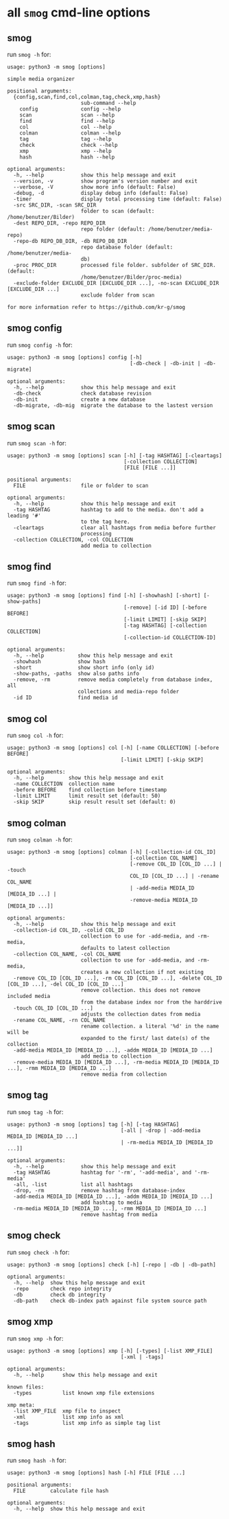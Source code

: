 
# all `smog` cmd-line options


## smog

run `smog -h` for:

    usage: python3 -m smog [options]
    
    simple media organizer
    
    positional arguments:
      {config,scan,find,col,colman,tag,check,xmp,hash}
                            sub-command --help
        config              config --help
        scan                scan --help
        find                find --help
        col                 col --help
        colman              colman --help
        tag                 tag --help
        check               check --help
        xmp                 xmp --help
        hash                hash --help
    
    optional arguments:
      -h, --help            show this help message and exit
      --version, -v         show program's version number and exit
      --verbose, -V         show more info (default: False)
      -debug, -d            display debug info (default: False)
      -timer                display total processing time (default: False)
      -src SRC_DIR, -scan SRC_DIR
                            folder to scan (default: /home/benutzer/Bilder)
      -dest REPO_DIR, -repo REPO_DIR
                            repo folder (default: /home/benutzer/media-repo)
      -repo-db REPO_DB_DIR, -db REPO_DB_DIR
                            repo database folder (default: /home/benutzer/media-
                            db)
      -proc PROC_DIR        processed file folder. subfolder of SRC_DIR. (default:
                            /home/benutzer/Bilder/proc-media)
      -exclude-folder EXCLUDE_DIR [EXCLUDE_DIR ...], -no-scan EXCLUDE_DIR [EXCLUDE_DIR ...]
                            exclude folder from scan
    
    for more information refer to https://github.com/kr-g/smog


## smog config

run `smog config -h` for:

    usage: python3 -m smog [options] config [-h]
                                            [-db-check | -db-init | -db-migrate]
    
    optional arguments:
      -h, --help            show this help message and exit
      -db-check             check database revision
      -db-init              create a new database
      -db-migrate, -db-mig  migrate the database to the lastest version


## smog scan

run `smog scan -h` for:

    usage: python3 -m smog [options] scan [-h] [-tag HASHTAG] [-cleartags]
                                          [-collection COLLECTION]
                                          [FILE [FILE ...]]
    
    positional arguments:
      FILE                  file or folder to scan
    
    optional arguments:
      -h, --help            show this help message and exit
      -tag HASHTAG          hashtag to add to the media. don't add a leading '#'
                            to the tag here.
      -cleartags            clear all hashtags from media before further
                            processing
      -collection COLLECTION, -col COLLECTION
                            add media to collection


## smog find

run `smog find -h` for:

    usage: python3 -m smog [options] find [-h] [-showhash] [-short] [-show-paths]
                                          [-remove] [-id ID] [-before BEFORE]
                                          [-limit LIMIT] [-skip SKIP]
                                          [-tag HASHTAG] [-collection COLLECTION]
                                          [-collection-id COLLECTION-ID]
    
    optional arguments:
      -h, --help           show this help message and exit
      -showhash            show hash
      -short               show short info (only id)
      -show-paths, -paths  show also paths info
      -remove, -rm         remove media completely from database index, all
                           collections and media-repo folder
      -id ID               find media id


## smog col

run `smog col -h` for:

    usage: python3 -m smog [options] col [-h] [-name COLLECTION] [-before BEFORE]
                                         [-limit LIMIT] [-skip SKIP]
    
    optional arguments:
      -h, --help        show this help message and exit
      -name COLLECTION  collection name
      -before BEFORE    find collection before timestamp
      -limit LIMIT      limit result set (default: 50)
      -skip SKIP        skip result result set (default: 0)


## smog colman

run `smog colman -h` for:

    usage: python3 -m smog [options] colman [-h] [-collection-id COL_ID]
                                            [-collection COL_NAME]
                                            [-remove COL_ID [COL_ID ...] | -touch
                                            COL_ID [COL_ID ...] | -rename COL_NAME
                                            | -add-media MEDIA_ID [MEDIA_ID ...] |
                                            -remove-media MEDIA_ID [MEDIA_ID ...]]
    
    optional arguments:
      -h, --help            show this help message and exit
      -collection-id COL_ID, -colid COL_ID
                            collection to use for -add-media, and -rm-media,
                            defaults to latest collection
      -collection COL_NAME, -col COL_NAME
                            collection to use for -add-media, and -rm-media,
                            creates a new collection if not existing
      -remove COL_ID [COL_ID ...], -rm COL_ID [COL_ID ...], -delete COL_ID [COL_ID ...], -del COL_ID [COL_ID ...]
                            remove collection. this does not remove included media
                            from the database index nor from the harddrive
      -touch COL_ID [COL_ID ...]
                            adjusts the collection dates from media
      -rename COL_NAME, -rn COL_NAME
                            rename collection. a literal '%d' in the name will be
                            expanded to the first/ last date(s) of the collection
      -add-media MEDIA_ID [MEDIA_ID ...], -addm MEDIA_ID [MEDIA_ID ...]
                            add media to collection
      -remove-media MEDIA_ID [MEDIA_ID ...], -rm-media MEDIA_ID [MEDIA_ID ...], -rmm MEDIA_ID [MEDIA_ID ...]
                            remove media from collection


## smog tag

run `smog tag -h` for:

    usage: python3 -m smog [options] tag [-h] [-tag HASHTAG]
                                         [-all | -drop | -add-media MEDIA_ID [MEDIA_ID ...]
                                         | -rm-media MEDIA_ID [MEDIA_ID ...]]
    
    optional arguments:
      -h, --help            show this help message and exit
      -tag HASHTAG          hashtag for '-rm', '-add-media', and '-rm-media'
      -all, -list           list all hashtags
      -drop, -rm            remove hashtag from database-index
      -add-media MEDIA_ID [MEDIA_ID ...], -addm MEDIA_ID [MEDIA_ID ...]
                            add hashtag to media
      -rm-media MEDIA_ID [MEDIA_ID ...], -rmm MEDIA_ID [MEDIA_ID ...]
                            remove hashtag from media


## smog check

run `smog check -h` for:

    usage: python3 -m smog [options] check [-h] [-repo | -db | -db-path]
    
    optional arguments:
      -h, --help  show this help message and exit
      -repo       check repo integrity
      -db         check db integrity
      -db-path    check db-index path against file system source path


## smog xmp

run `smog xmp -h` for:

    usage: python3 -m smog [options] xmp [-h] [-types] [-list XMP_FILE]
                                         [-xml | -tags]
    
    optional arguments:
      -h, --help      show this help message and exit
    
    known files:
      -types          list known xmp file extensions
    
    xmp meta:
      -list XMP_FILE  xmp file to inspect
      -xml            list xmp info as xml
      -tags           list xmp info as simple tag list


## smog hash

run `smog hash -h` for:

    usage: python3 -m smog [options] hash [-h] FILE [FILE ...]
    
    positional arguments:
      FILE        calculate file hash
    
    optional arguments:
      -h, --help  show this help message and exit

